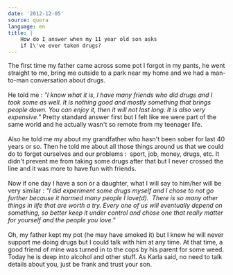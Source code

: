 ```yaml
---
date: '2012-12-05'
source: quora
language: en
title: |
    How do I answer when my 11 year old son asks
    if I\'ve ever taken drugs?
---
```


The first time my father came across some pot I forgot in my pants, he
went straight to me, bring me outside to a park near my home and we had
a man-to-man conversation about drugs.\
\
He told me : *\"I know what it is, I have many friends who did drugs and
I took some as well. It is nothing good and mostly something that brings
people down. You can enjoy it, then it will not last long. It is also
very expensive.\"* Pretty standard answer first but I felt like we were
part of the same world and he actually wasn\'t so remote from my
teenager life.\
\
Also he told me my about my grandfather who hasn\'t been sober for last
40 years or so. Then he told me about all those things around us that we
could do to forget ourselves and our problems :  sport, job, money,
drugs, etc. It didn\'t prevent me from taking some drugs after that but
I never crossed the line and it was more to have fun with friends.\
\
Now if one day I have a son or a daughter, what I will say to him/her
will be very similar : *\"I did experiment some drugs myself and I chose
to not go further because it harmed many people I love(d).  There is so
many other things in life that are worth a try. Every one of us will
eventually depend on something, so better keep it under control and
chose one that really matter for yourself and the people you love.\"*\
\
Oh, my father kept my pot (he may have smoked it) but I knew he will
never support me doing drugs but I could talk with him at any time. At
that time, a good friend of mine was turned in to the cops by his parent
for some weed. Today he is deep into alcohol and other stuff. As Karla
said, no need to talk details about you, just be frank and trust your
son.
